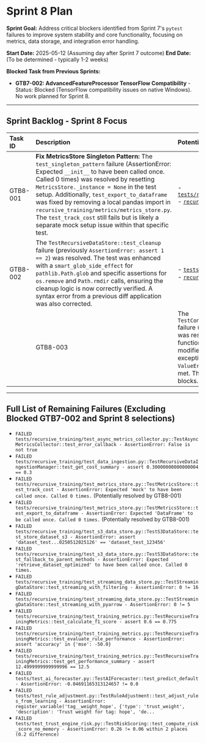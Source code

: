 # Sprint 8 Plan

**Sprint Goal:** Address critical blockers identified from Sprint 7's `pytest` failures to improve system stability and core functionality, focusing on metrics, data storage, and integration error handling.

**Start Date:** 2025-05-12 (Assuming day after Sprint 7 outcome)
**End Date:** (To be determined - typically 1-2 weeks)

**Blocked Task from Previous Sprints:**
*   **GTB7-002: AdvancedFeatureProcessor TensorFlow Compatibility** - Status: Blocked (TensorFlow compatibility issues on native Windows). No work planned for Sprint 8.

---

## Sprint Backlog - Sprint 8 Focus

| Task ID | Description                                                                                                                               | Potential Files Involved                                                                                                | Success Criteria                                                                                                                                                                                                                            | Tentative Agent | Priority | Status |
| :------ | :---------------------------------------------------------------------------------------------------------------------------------------- | :---------------------------------------------------------------------------------------------------------------------- | :------------------------------------------------------------------------------------------------------------------------------------------------------------------------------------------------------------------------------------------ | :-------------- | :------- | :----- |
| GTB8-001 | **Fix MetricsStore Singleton Pattern:** The `test_singleton_pattern` failure (AssertionError: Expected `__init__` to have been called once. Called 0 times) was resolved by resetting `MetricsStore._instance = None` in the test setup. Additionally, `test_export_to_dataframe` was fixed by removing a local pandas import in `recursive_training/metrics/metrics_store.py`. The `test_track_cost` still fails but is likely a separate mock setup issue within that specific test. | - [`tests/recursive_training/test_metrics_store.py`](tests/recursive_training/test_metrics_store.py) <br> - [`recursive_training/metrics_store.py`](recursive_training/metrics_store.py)                               | - `tests/recursive_training/test_metrics_store.py::TestMetricsStore::test_singleton_pattern` passes. <br> - `pytest -q` shows the test passing. <br> - No new regressions in `MetricsStore`. <br> - Ideally, related `MetricsStore` tests also pass. | debug           | High     | Done   |
| GTB8-002 | The `TestRecursiveDataStore::test_cleanup` failure (previously `AssertionError: assert 1 == 2`) was resolved. The test was enhanced with a `smart_glob_side_effect` for `pathlib.Path.glob` and specific assertions for `os.remove` and `Path.rmdir` calls, ensuring the cleanup logic is now correctly verified. A syntax error from a previous diff application was also corrected. | - [`tests/recursive_training/test_data_store.py`](tests/recursive_training/test_data_store.py) <br> - [`recursive_training/data_store.py`](recursive_training/data_store.py)                                     | - `tests/recursive_training/test_data_store.py::TestRecursiveDataStore::test_cleanup` passes. <br> - `pytest -q` shows the test passing. <br> - No new regressions in `RecursiveDataStore` cleanup.                                          | debug           | High     | Done  |
| | GTB8-003 | The `TestContext7Integration::test_error_handling` failure (`AssertionError: ValueError not raised`) was resolved. The `get_library_documentation` function in `utils/context7_client.py` was modified to correctly catch and re-raise exceptions originating from MCP tool calls as `ValueError`, ensuring the test's expectation is met. This involved restructuring the try-except blocks. | - [`tests/test_context7_integration.py`](tests/test_context7_integration.py) <br> - [`utils/context7_client.py`](utils/context7_client.py) (or related Context7 files) | - [`tests/test_context7_integration.py::TestContext7Integration::test_error_handling`](tests/test_context7_integration.py) passes. <br> - `pytest -q` shows the test passing. <br> - System correctly raises `ValueError` for tested conditions. <br> - No new regressions in Context7 integration. | debug           | High     | Done  |

---

## Full List of Remaining Failures (Excluding Blocked GTB7-002 and Sprint 8 selections)

*   `FAILED tests/recursive_training/test_async_metrics_collector.py::TestAsyncMetricsCollector::test_error_callback - AssertionError: False is not true`
*   `FAILED tests/recursive_training/test_data_ingestion.py::TestRecursiveDataIngestionManager::test_get_cost_summary - assert 0.30000000000000004 == 0.3`
*   `FAILED tests/recursive_training/test_metrics_store.py::TestMetricsStore::test_track_cost - AssertionError: Expected 'mock' to have been called once. Called 0 times.` (Potentially resolved by GTB8-001)
*   `FAILED tests/recursive_training/test_metrics_store.py::TestMetricsStore::test_export_to_dataframe - AssertionError: Expected 'DataFrame' to be called once. Called 0 times.` (Potentially resolved by GTB8-001)
*   `FAILED tests/recursive_training/test_s3_data_store.py::TestS3DataStore::test_store_dataset_s3 - AssertionError: assert 'dataset_test...0250512025126' == 'dataset_test_123456'`
*   `FAILED tests/recursive_training/test_s3_data_store.py::TestS3DataStore::test_fallback_to_parent_methods - AssertionError: Expected 'retrieve_dataset_optimized' to have been called once. Called 0 times.`
*   `FAILED tests/recursive_training/test_streaming_data_store.py::TestStreamingDataStore::test_streaming_with_filtering - AssertionError: 0 != 16`
*   `FAILED tests/recursive_training/test_streaming_data_store.py::TestStreamingDataStore::test_streaming_with_pyarrow - AssertionError: 0 != 5`
*   `FAILED tests/recursive_training/test_training_metrics.py::TestRecursiveTrainingMetrics::test_calculate_f1_score - assert 0.6 == 0.775`
*   `FAILED tests/recursive_training/test_training_metrics.py::TestRecursiveTrainingMetrics::test_evaluate_rule_performance - AssertionError: assert 'accuracy' in {'mse': -50.0}`
*   `FAILED tests/recursive_training/test_training_metrics.py::TestRecursiveTrainingMetrics::test_get_performance_summary - assert 12.4999999999999996 == 12.5`
*   `FAILED tests/test_ai_forecaster.py::TestAIForecaster::test_predict_default - AssertionError: -0.04691165313124657 != 0.0`
*   `FAILED tests/test_rule_adjustment.py::TestRuleAdjustment::test_adjust_rules_from_learning - AssertionError: register_variable('tag__weight_hope', {'type': 'trust_weight', 'description': 'Trust weight for tag: hope', 'de...`
*   `FAILED tests/test_trust_engine_risk.py::TestRiskScoring::test_compute_risk_score_no_memory - AssertionError: 0.26 != 0.06 within 2 places (0.2 difference)`